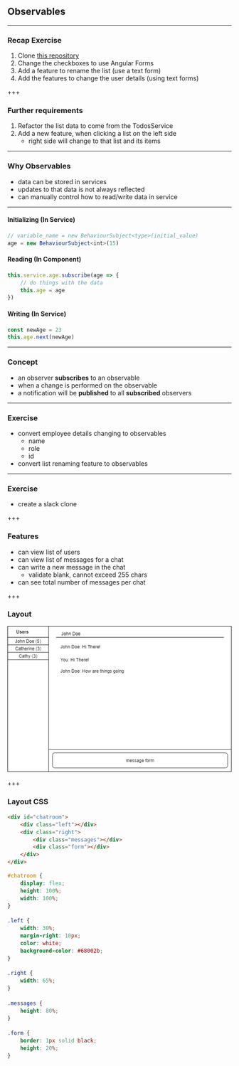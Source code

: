 ## Observables

---

### Recap Exercise

1. Clone [this repository](https://github.com/mingxiangchan/dell-observables)
2. Change the checkboxes to use Angular Forms
3. Add a feature to rename the list (use a text form)
4. Add the features to change the user details (using text forms)

+++

### Further requirements

1. Refactor the list data to come from the <span class="text-gold">TodosService</span>
2. Add a new feature, when clicking a list on the left side
    - right side will change to that list and its items

---

### Why Observables

- data can be stored in services
- updates to that data is not always reflected
- can manually control how to read/write data in service

---

#### Initializing (In Service)

```ts
// variable_name = new BehaviourSubject<type>(initial_value)
age = new BehaviourSubject<int>(15)
```

#### Reading (In Component)

```ts
this.service.age.subscribe(age => {
    // do things with the data
    this.age = age
})
```

#### Writing (In Service)

```ts
const newAge = 23
this.age.next(newAge)
```

---

### Concept

- an observer <b>subscribes</b> to an observable
- when a change is performed on the observable
- a notification will be <b>published</b> to all <b>subscribed</b> observers

---

### Exercise

- convert employee details changing to observables
    - name
    - role
    - id
- convert list renaming feature to observables

---

### Exercise

- create a slack clone

+++

### Features

- can view list of users
- can view list of messages for a chat
- can write a new message in the chat
    - validate blank, cannot exceed 255 chars
- can see total number of messages per chat

+++

### Layout

![chatroom](./chatroom.jpg)

+++

### Layout CSS

```html
<div id="chatroom">
    <div class="left"></div>
    <div class="right">
        <div class="messages"></div>
        <div class="form"></div>
    </div>
</div>
```

```css
#chatroom {
    display: flex;
    height: 100%;
    width: 100%;
}

.left {
    width: 30%;
    margin-right: 10px;
    color: white;
    background-color: #68002b;
}

.right {
    width: 65%;
}

.messages {
    height: 80%;
}

.form {
    border: 1px solid black;
    height: 20%;
}
```
